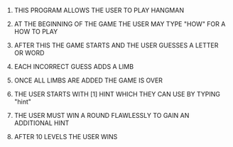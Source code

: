 1) THIS PROGRAM ALLOWS THE USER TO PLAY HANGMAN

2) AT THE BEGINNING OF THE GAME THE USER MAY TYPE  "HOW" FOR A HOW TO PLAY

3) AFTER THIS THE GAME STARTS AND THE USER GUESSES A LETTER OR WORD

4) EACH INCORRECT GUESS ADDS A LIMB

5) ONCE ALL LIMBS ARE ADDED THE GAME IS OVER

6) THE USER STARTS WITH [1] HINT WHICH THEY CAN USE BY TYPING "hint"

7) THE USER MUST WIN A ROUND FLAWLESSLY TO GAIN AN ADDITIONAL HINT

8) AFTER 10 LEVELS THE USER WINS
